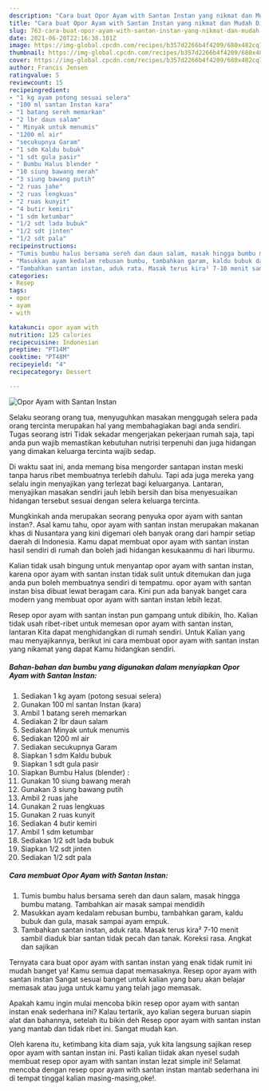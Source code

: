 ```yaml
---
description: "Cara buat Opor Ayam with Santan Instan yang nikmat dan Mudah Dibuat"
title: "Cara buat Opor Ayam with Santan Instan yang nikmat dan Mudah Dibuat"
slug: 763-cara-buat-opor-ayam-with-santan-instan-yang-nikmat-dan-mudah-dibuat
date: 2021-06-20T22:16:38.101Z
image: https://img-global.cpcdn.com/recipes/b357d2266b4f4209/680x482cq70/opor-ayam-with-santan-instan-foto-resep-utama.jpg
thumbnail: https://img-global.cpcdn.com/recipes/b357d2266b4f4209/680x482cq70/opor-ayam-with-santan-instan-foto-resep-utama.jpg
cover: https://img-global.cpcdn.com/recipes/b357d2266b4f4209/680x482cq70/opor-ayam-with-santan-instan-foto-resep-utama.jpg
author: Francis Jensen
ratingvalue: 5
reviewcount: 15
recipeingredient:
- "1 kg ayam potong sesuai selera"
- "100 ml santan Instan kara"
- "1 batang sereh memarkan"
- "2 lbr daun salam"
- " Minyak untuk menumis"
- "1200 ml air"
- "secukupnya Garam"
- "1 sdm Kaldu bubuk"
- "1 sdt gula pasir"
- " Bumbu Halus blender "
- "10 siung bawang merah"
- "3 siung bawang putih"
- "2 ruas jahe"
- "2 ruas lengkuas"
- "2 ruas kunyit"
- "4 butir kemiri"
- "1 sdm ketumbar"
- "1/2 sdt lada bubuk"
- "1/2 sdt jinten"
- "1/2 sdt pala"
recipeinstructions:
- "Tumis bumbu halus bersama sereh dan daun salam, masak hingga bumbu matang. Tambahkan air masak sampai mendidih"
- "Masukkan ayam kedalam rebusan bumbu, tambahkan garam, kaldu bubuk dan gula, masak sampai ayam empuk."
- "Tambahkan santan instan, aduk rata. Masak terus kira² 7-10 menit sambil diaduk biar santan tidak pecah dan tanak. Koreksi rasa. Angkat dan sajikan"
categories:
- Resep
tags:
- opor
- ayam
- with

katakunci: opor ayam with 
nutrition: 125 calories
recipecuisine: Indonesian
preptime: "PT14M"
cooktime: "PT48M"
recipeyield: "4"
recipecategory: Dessert

---
```



![Opor Ayam with Santan Instan](https://img-global.cpcdn.com/recipes/b357d2266b4f4209/680x482cq70/opor-ayam-with-santan-instan-foto-resep-utama.jpg)

Selaku seorang orang tua, menyuguhkan masakan menggugah selera pada orang tercinta merupakan hal yang membahagiakan bagi anda sendiri. Tugas seorang istri Tidak sekadar mengerjakan pekerjaan rumah saja, tapi anda pun wajib memastikan kebutuhan nutrisi terpenuhi dan juga hidangan yang dimakan keluarga tercinta wajib sedap.

Di waktu  saat ini, anda memang bisa mengorder santapan instan meski tanpa harus ribet membuatnya terlebih dahulu. Tapi ada juga mereka yang selalu ingin menyajikan yang terlezat bagi keluarganya. Lantaran, menyajikan masakan sendiri jauh lebih bersih dan bisa menyesuaikan hidangan tersebut sesuai dengan selera keluarga tercinta. 



Mungkinkah anda merupakan seorang penyuka opor ayam with santan instan?. Asal kamu tahu, opor ayam with santan instan merupakan makanan khas di Nusantara yang kini digemari oleh banyak orang dari hampir setiap daerah di Indonesia. Kamu dapat membuat opor ayam with santan instan hasil sendiri di rumah dan boleh jadi hidangan kesukaanmu di hari liburmu.

Kalian tidak usah bingung untuk menyantap opor ayam with santan instan, karena opor ayam with santan instan tidak sulit untuk ditemukan dan juga anda pun boleh membuatnya sendiri di tempatmu. opor ayam with santan instan bisa dibuat lewat beragam cara. Kini pun ada banyak banget cara modern yang membuat opor ayam with santan instan lebih lezat.

Resep opor ayam with santan instan pun gampang untuk dibikin, lho. Kalian tidak usah ribet-ribet untuk memesan opor ayam with santan instan, lantaran Kita dapat menghidangkan di rumah sendiri. Untuk Kalian yang mau menyajikannya, berikut ini cara membuat opor ayam with santan instan yang nikamat yang dapat Kamu hidangkan sendiri.

<!--inarticleads1-->

##### Bahan-bahan dan bumbu yang digunakan dalam menyiapkan Opor Ayam with Santan Instan:

1. Sediakan 1 kg ayam (potong sesuai selera)
1. Gunakan 100 ml santan Instan (kara)
1. Ambil 1 batang sereh memarkan
1. Sediakan 2 lbr daun salam
1. Sediakan  Minyak untuk menumis
1. Sediakan 1200 ml air
1. Sediakan secukupnya Garam
1. Siapkan 1 sdm Kaldu bubuk
1. Siapkan 1 sdt gula pasir
1. Siapkan  Bumbu Halus (blender) :
1. Gunakan 10 siung bawang merah
1. Gunakan 3 siung bawang putih
1. Ambil 2 ruas jahe
1. Gunakan 2 ruas lengkuas
1. Gunakan 2 ruas kunyit
1. Sediakan 4 butir kemiri
1. Ambil 1 sdm ketumbar
1. Sediakan 1/2 sdt lada bubuk
1. Siapkan 1/2 sdt jinten
1. Sediakan 1/2 sdt pala




<!--inarticleads2-->

##### Cara membuat Opor Ayam with Santan Instan:

1. Tumis bumbu halus bersama sereh dan daun salam, masak hingga bumbu matang. Tambahkan air masak sampai mendidih
1. Masukkan ayam kedalam rebusan bumbu, tambahkan garam, kaldu bubuk dan gula, masak sampai ayam empuk.
1. Tambahkan santan instan, aduk rata. Masak terus kira² 7-10 menit sambil diaduk biar santan tidak pecah dan tanak. Koreksi rasa. Angkat dan sajikan




Ternyata cara buat opor ayam with santan instan yang enak tidak rumit ini mudah banget ya! Kamu semua dapat memasaknya. Resep opor ayam with santan instan Sangat sesuai banget untuk kalian yang baru akan belajar memasak atau juga untuk kamu yang telah jago memasak.

Apakah kamu ingin mulai mencoba bikin resep opor ayam with santan instan enak sederhana ini? Kalau tertarik, ayo kalian segera buruan siapin alat dan bahannya, setelah itu bikin deh Resep opor ayam with santan instan yang mantab dan tidak ribet ini. Sangat mudah kan. 

Oleh karena itu, ketimbang kita diam saja, yuk kita langsung sajikan resep opor ayam with santan instan ini. Pasti kalian tiidak akan nyesel sudah membuat resep opor ayam with santan instan lezat simple ini! Selamat mencoba dengan resep opor ayam with santan instan mantab sederhana ini di tempat tinggal kalian masing-masing,oke!.

